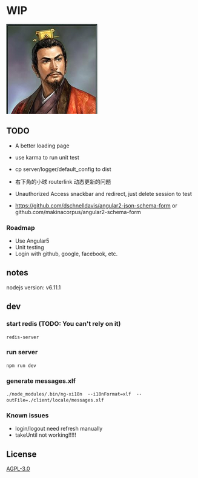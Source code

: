 # WIP

![lqbw](./lqbw刘备.jpg)

## TODO

* A better loading page

* use karma to run unit test

* cp server/logger/default_config to dist

* 右下角的小球 routerlink 动态更新的问题

* Unauthorized Access snackbar and redirect, just delete session to test

* https://github.com/dschnelldavis/angular2-json-schema-form or github.com/makinacorpus/angular2-schema-form

### Roadmap

* Use Angular5
* Unit testing
* Login with github, google, facebook, etc.

## notes

nodejs version: v6.11.1

## dev

### start redis (TODO: You can't rely on it)

```
redis-server
```

### run server

```
npm run dev
```

### generate messages.xlf

```
./node_modules/.bin/ng-xi18n  --i18nFormat=xlf  --outFile=./client/locale/messages.xlf
```

### Known issues

* login/logout need refresh manually
* takeUntil not working!!!!!

## License

[AGPL-3.0](https://www.gnu.org/licenses/agpl-3.0.en.html)
